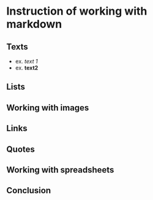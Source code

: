# Instruction of working with markdown

## Texts

+ ex. *text 1*
+ ex. **text2**

## Lists

## Working with images

## Links

## Quotes

## Working with spreadsheets

## Conclusion
